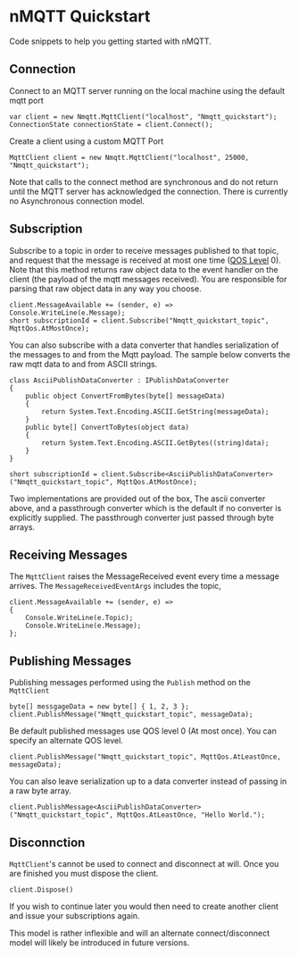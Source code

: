 # nMQTT Quickstart
Code snippets to help you getting started with nMQTT.

## Connection
Connect to an MQTT server running on the local machine using the default mqtt port

    var client = new Nmqtt.MqttClient("localhost", "Nmqtt_quickstart");
    ConnectionState connectionState = client.Connect();

Create a client using a custom MQTT Port

    MqttClient client = new Nmqtt.MqttClient("localhost", 25000, "Nmqtt_quickstart");

Note that calls to the connect method are synchronous and do not return until the MQTT server has acknowledged
the connection. There is currently no Asynchronous connection model.
    

## Subscription
Subscribe to a topic in order to receive messages published to that topic, and request that the message is
received at most one time ([QOS Level](http://public.dhe.ibm.com/software/dw/webservices/ws-mqtt/mqtt-v3r1.html#qos-flows) 0). 
Note that this method returns raw object data to the event handler on the client (the payload of the mqtt messages received).
You are responsible for parsing that raw object data in any way you choose.

    client.MessageAvailable += (sender, e) => Console.WriteLine(e.Message);
    short subscriptionId = client.Subscribe("Nmqtt_quickstart_topic", MqttQos.AtMostOnce);

You can also subscribe with a data converter that handles serialization of the messages to and from
the Mqtt payload. The sample below converts the raw mqtt data to and from ASCII strings.

    class AsciiPublishDataConverter : IPublishDataConverter
    {
        public object ConvertFromBytes(byte[] messageData)
        {
            return System.Text.Encoding.ASCII.GetString(messageData);
        }
        public byte[] ConvertToBytes(object data)
        {
            return System.Text.Encoding.ASCII.GetBytes((string)data);
        }
    }

    short subscriptionId = client.Subscribe<AsciiPublishDataConverter>("Nmqtt_quickstart_topic", MqttQos.AtMostOnce);

Two implementations are provided out of the box, The ascii converter above, and a passthrough converter which
is the default if no converter is explicitly supplied. The passthrough converter just passed through byte arrays.

## Receiving Messages
The `MqttClient` raises the MessageReceived event every time a message arrives. The `MessageReceivedEventArgs`
includes the topic, 

    client.MessageAvailable += (sender, e) =>
    {
        Console.WriteLine(e.Topic);
        Console.WriteLine(e.Message);
    };

## Publishing Messages
Publishing messages performed using the `Publish` method on the `MqttClient`

    byte[] messgageData = new byte[] { 1, 2, 3 };
    client.PublishMessage("Nmqtt_quickstart_topic", messageData);

Be default published messages use QOS level 0 (At most once). You can specify an alternate QOS level.

    client.PublishMessage("Nmqtt_quickstart_topic", MqttQos.AtLeastOnce, messageData);

You can also leave serialization up to a data converter instead of passing in a raw byte array.

    client.PublishMessage<AsciiPublishDataConverter>("Nmqtt_quickstart_topic", MqttQos.AtLeastOnce, "Hello World.");

## Disconnction
`MqttClient`'s cannot be used to connect and disconnect at will. Once you are finished you must dispose 
the client. 

    client.Dispose()

If you wish to continue later you would then need to create another client and issue your subscriptions again.

This model is rather inflexible and will an alternate connect/disconnect model will likely be introduced in
future versions.